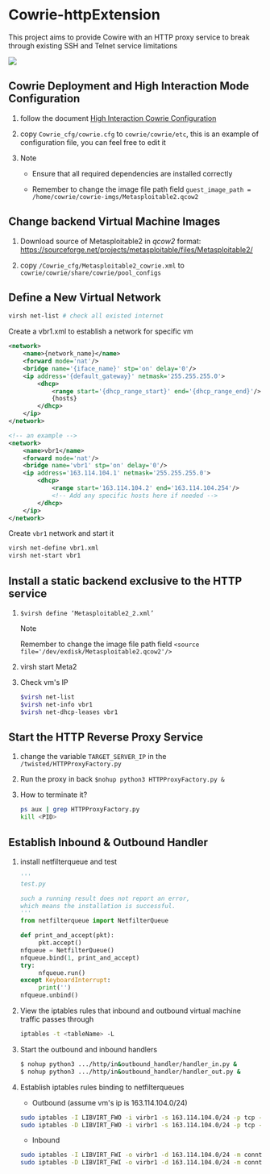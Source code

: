 # Cowrie-httpExtension

This project aims to provide Cowire with an HTTP proxy service to break through existing SSH and Telnet service limitations

![](http://cdn.kient.club/myOwn/arch%20%E6%8B%B7%E8%B4%9D_2.jpg)

## Cowrie Deployment and High Interaction Mode Configuration
1. follow the document [High Interaction Cowrie Configuration](./High%20Interaction%20Cowrie%20Configuration.md)

2. copy `Cowrie_cfg/cowrie.cfg` to `cowrie/cowrie/etc`, this is an example of configuration file, you can feel free to edit it

3. > [!NOTE]
   >
   > * Ensure that all required dependencies are installed correctly
   >
   > * Remember to change the image file path field `guest_image_path = /home/cowrie/cowrie-imgs/Metasploitable2.qcow2`

## Change backend Virtual Machine Images

1. Download source of Metasploitable2 in *qcow2* format: https://sourceforge.net/projects/metasploitable/files/Metasploitable2/

2. copy `/Cowrie_cfg/Metasploitable2_cowrie.xml` to `cowrie/cowrie/share/cowrie/pool_configs`

## Define a New Virtual Network

```sh
virsh net-list # check all existed internet
```

Create a vbr1.xml to establish a network for specific vm

```xml
<network>
    <name>{network_name}</name>
    <forward mode='nat'/>
    <bridge name='{iface_name}' stp='on' delay='0'/>
    <ip address='{default_gateway}' netmask='255.255.255.0'>
        <dhcp>
            <range start='{dhcp_range_start}' end='{dhcp_range_end}'/>
            {hosts}
        </dhcp>
    </ip>
</network>

<!-- an example -->
<network>
    <name>vbr1</name>
    <forward mode='nat'/>
    <bridge name='vbr1' stp='on' delay='0'/>
    <ip address='163.114.104.1' netmask='255.255.255.0'>
        <dhcp>
            <range start='163.114.104.2' end='163.114.104.254'/>
            <!-- Add any specific hosts here if needed -->
        </dhcp>
    </ip>
</network>
```

Create `vbr1` network and start it

```sh
virsh net-define vbr1.xml
virsh net-start vbr1
```

## Install a static backend exclusive to the HTTP service

1. `$virsh define ‘Metasploitable2_2.xml’`

   > [!NOTE]
   >
   > Remember to change the image file path field `<source file='/dev/exdisk/Metasploitable2.qcow2'/>`

2. virsh start Meta2

3. Check vm's IP

   ```sh
   $virsh net-list
   $virsh net-info vbr1
   $virsh net-dhcp-leases vbr1
   ```

## Start the HTTP Reverse Proxy Service

1. change  the variable `TARGET_SERVER_IP` in the `/twisted/HTTPProxyFactory.py`

2. Run the proxy in back `$nohup python3 HTTPProxyFactory.py &`

3. How to terminate it?

   ```sh
   ps aux | grep HTTPProxyFactory.py
   kill <PID>
   ```

## Establish Inbound & Outbound Handler

1. install netfilterqueue and test

   ```python
   '''
   test.py
   
   such a running result does not report an error, 
   which means the installation is successful.
   '''
   from netfilterqueue import NetfilterQueue
   
   def print_and_accept(pkt):
   		pkt.accept()
   nfqueue = NetfilterQueue()
   nfqueue.bind(1, print_and_accept)
   try:
   		nfqueue.run()
   except KeyboardInterrupt:
   		print('')
   nfqueue.unbind()
   ```

2. View the iptables rules that inbound and outbound virtual machine traffic passes through

   ```sh
   iptables -t <tableName> -L
   ```

3. Start the outbound and inbound handlers	

   ```sh
   $ nohup python3 .../http/in&outbound_handler/handler_in.py &
   $ nohup python3 .../http/in&outbound_handler/handler_out.py &
   ```

4. Establish iptables rules binding to netfilterqueues

   * Outbound (assume vm's ip is 163.114.104.0/24)

   ```sh
   sudo iptables -I LIBVIRT_FWO -i virbr1 -s 163.114.104.0/24 -p tcp -j NFQUEUE --queue-num 1
   sudo iptables -D LIBVIRT_FWO -i virbr1 -s 163.114.104.0/24 -p tcp -j NFQUEUE --queue-num 1
   ```

   * Inbound

   ```sh
   sudo iptables -I LIBVIRT_FWI -o virbr1 -d 163.114.104.0/24 -m conntrack --ctstate RELATED,ESTABLISHED -j NFQUEUE --queue-num 2
   sudo iptables -D LIBVIRT_FWI -o virbr1 -d 163.114.104.0/24 -m conntrack --ctstate RELATED,ESTABLISHED -j NFQUEUE --queue-num 2
   ```

   


